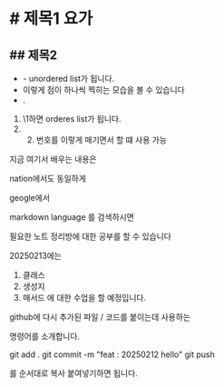 # \# 제목1 요가
## \## 제목2

- \- unordered list가 됩니다.
- 이렇게 점이 하나씩 찍히는 모습을 볼 수 있습니다
- .
1. \1하면 orderes list가 됩니다.
2. 2. 번호를 이렇게 매기면서 할 떄 사용 가능

지금 여기서 배우는 내용은

nation에서도 동일하게

geogle에서

markdown language 를 검색하시면

필요한  노트 정리방에 대한 
공부를 할 수 있습니다

20250213에는

1. 클래스
2. 생성지
3. 매서드
에 대한 수업을 할 예정입니다.


github에 다시 추가된 파일 / 코드를 
붙이는데 사용하는

명령어를 소개합니다.

git add .
git commit -m "feat : 20250212 hello"
git push

를 순서대로 복사 붙여넣기하면 됩니다.

